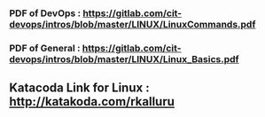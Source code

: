 ### 

### PDF of DevOps : https://gitlab.com/cit-devops/intros/blob/master/LINUX/LinuxCommands.pdf 

### PDF of General : https://gitlab.com/cit-devops/intros/blob/master/LINUX/Linux_Basics.pdf

## Katacoda Link for Linux : http://katakoda.com/rkalluru

